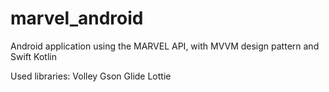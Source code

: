 # marvel_android
Android application using the MARVEL API, with MVVM design pattern and Swift Kotlin

Used libraries: Volley Gson Glide Lottie